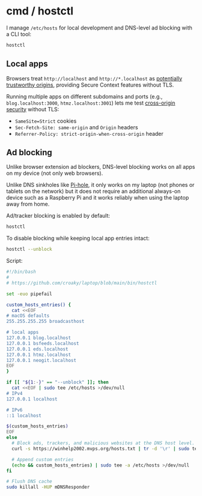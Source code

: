 # cmd / hostctl

I manage `/etc/hosts` for local development and DNS-level ad blocking
with a CLI tool:

```sh
hostctl
```

## Local apps

Browsers treat `http://localhost` and `http://*.localhost` as
[potentially trustworthy origins](https://developer.mozilla.org/en-US/docs/Web/Security/Secure_Contexts),
providing Secure Context features without TLS.

Running multiple apps on different subdomains and ports
(e.g., `blog.localhost:3000`, `htmz.localhost:3001`)
lets me test
[cross-origin security](https://www.alexedwards.net/blog/preventing-csrf-in-go)
without TLS:

- `SameSite=Strict` cookies
- `Sec-Fetch-Site: same-origin` and `Origin` headers
- `Referrer-Policy: strict-origin-when-cross-origin` header

## Ad blocking

Unlike browser extension ad blockers,
DNS-level blocking works on all apps on my device (not only web browsers).

Unlike DNS sinkholes like [Pi-hole](https://pi-hole.net/),
it only works on my laptop (not phones or tablets on the network)
but it does not require an additional always-on device such as a Raspberry Pi
and it works reliably when using the laptop away from home.

Ad/tracker blocking is enabled by default:

```sh
hostctl
```

To disable blocking while keeping local app entries intact:

```sh
hostctl --unblock
```

Script:

```sh
#!/bin/bash
#
# https://github.com/croaky/laptop/blob/main/bin/hostctl

set -euo pipefail

custom_hosts_entries() {
  cat <<EOF
# macOS defaults
255.255.255.255 broadcasthost

# local apps
127.0.0.1 blog.localhost
127.0.0.1 bsfeeds.localhost
127.0.0.1 eds.localhost
127.0.0.1 htmz.localhost
127.0.0.1 neogit.localhost
EOF
}

if [[ "${1:-}" == "--unblock" ]]; then
  cat <<EOF | sudo tee /etc/hosts >/dev/null
# IPv4
127.0.0.1 localhost

# IPv6
::1 localhost

$(custom_hosts_entries)
EOF
else
  # Block ads, trackers, and malicious websites at the DNS host level.
  curl -s https://winhelp2002.mvps.org/hosts.txt | tr -d '\r' | sudo tee /etc/hosts >/dev/null

  # Append custom entries
  (echo && custom_hosts_entries) | sudo tee -a /etc/hosts >/dev/null
fi

# Flush DNS cache
sudo killall -HUP mDNSResponder
```
